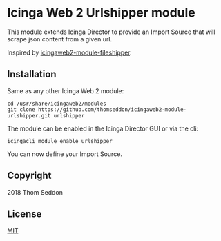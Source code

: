
# Icinga Web 2 Urlshipper module

This module extends Icinga Director to provide an Import Source that will scrape json content from a given url.

Inspired by [icingaweb2-module-fileshipper](https://github.com/Icinga/icingaweb2-module-fileshipper).

## Installation

Same as any other Icinga Web 2 module:

```
cd /usr/share/icingaweb2/modules
git clone https://github.com/thomseddon/icingaweb2-module-urlshipper.git urlshipper
```

The module can be enabled in the Icinga Director GUI or via the cli:

```
icingacli module enable urlshipper
```

You can now define your Import Source.

## Copyright

2018 Thom Seddon

## License

[MIT](https://github.com/thomseddon/icingaweb2-module-urlshipper/blob/master/LICENSE)
